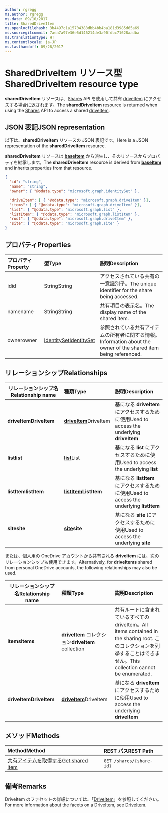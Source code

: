```yaml
---
author: rgregg
ms.author: rgregg
ms.date: 09/10/2017
title: SharedDriveItem
ms.openlocfilehash: 3b4497c1a15704388dbb4bb4ba181d3985d65a69
ms.sourcegitcommit: 7aea7a97e36e6d146214de3a90fdbc71628aadba
ms.translationtype: HT
ms.contentlocale: ja-JP
ms.lasthandoff: 09/28/2017
---
```

# <a name="shareddriveitem-resource-type"></a><span data-ttu-id="f4f87-102">SharedDriveItem リソース型</span><span class="sxs-lookup"><span data-stu-id="f4f87-102">SharedDriveItem resource type</span></span>

<span data-ttu-id="f4f87-103">**sharedDriveItem** リソースは、[Shares](../api/shares_get.md) API を使用して共有 [driveItem](driveitem.md) にアクセスする場合に返されます。</span><span class="sxs-lookup"><span data-stu-id="f4f87-103">The **sharedDriveItem** resource is returned when using the [Shares](../api/shares_get.md) API to access a shared [driveItem](driveitem.md).</span></span>

## <a name="json-representation"></a><span data-ttu-id="f4f87-104">JSON 表記</span><span class="sxs-lookup"><span data-stu-id="f4f87-104">JSON representation</span></span>

<span data-ttu-id="f4f87-105">以下は、**sharedDriveItem** リソースの JSON 表記です。</span><span class="sxs-lookup"><span data-stu-id="f4f87-105">Here is a JSON representation of the **sharedDriveItem** resource.</span></span>

<span data-ttu-id="f4f87-106">**sharedDriveItem** リソースは [**baseItem**](baseitem.md) から派生し、そのリソースからプロパティを継承します。</span><span class="sxs-lookup"><span data-stu-id="f4f87-106">The **sharedDriveItem** resource is derived from [**baseItem**](baseitem.md) and inherits properties from that resource.</span></span>

<!-- {
  "blockType": "resource",
  "optionalProperties": [  ],
  "@odata.type": "microsoft.graph.sharedDriveItem"
}-->

```json
{
  "id": "string",
  "name": "string",
  "owner": { "@odata.type": "microsoft.graph.identitySet" },

  "driveItem": [ { "@odata.type": "microsoft.graph.driveItem" }],
  "items": [ { "@odata.type": "microsoft.graph.driveItem" }],
  "list": { "@odata.type": "microsoft.graph.list" },
  "listItem": { "@odata.type": "microsoft.graph.listItem" },
  "root": { "@odata.type": "microsoft.graph.driveItem" },
  "site": { "@odata.type": "microsoft.graph.site" }
}
```

## <a name="properties"></a><span data-ttu-id="f4f87-107">プロパティ</span><span class="sxs-lookup"><span data-stu-id="f4f87-107">Properties</span></span>

| <span data-ttu-id="f4f87-108">プロパティ</span><span class="sxs-lookup"><span data-stu-id="f4f87-108">Property</span></span> | <span data-ttu-id="f4f87-109">型</span><span class="sxs-lookup"><span data-stu-id="f4f87-109">Type</span></span>                          | <span data-ttu-id="f4f87-110">説明</span><span class="sxs-lookup"><span data-stu-id="f4f87-110">Description</span></span>                                                      |
| :------- | :---------------------------- | :--------------------------------------------------------------- |
| <span data-ttu-id="f4f87-111">id</span><span class="sxs-lookup"><span data-stu-id="f4f87-111">id</span></span>       | <span data-ttu-id="f4f87-112">String</span><span class="sxs-lookup"><span data-stu-id="f4f87-112">String</span></span>                        | <span data-ttu-id="f4f87-113">アクセスされている共有の一意識別子。</span><span class="sxs-lookup"><span data-stu-id="f4f87-113">The unique identifier for the share being accessed.</span></span>              |
| <span data-ttu-id="f4f87-114">name</span><span class="sxs-lookup"><span data-stu-id="f4f87-114">name</span></span>     | <span data-ttu-id="f4f87-115">String</span><span class="sxs-lookup"><span data-stu-id="f4f87-115">String</span></span>                        | <span data-ttu-id="f4f87-116">共有項目の表示名。</span><span class="sxs-lookup"><span data-stu-id="f4f87-116">The display name of the shared item.</span></span>                             |
| <span data-ttu-id="f4f87-117">owner</span><span class="sxs-lookup"><span data-stu-id="f4f87-117">owner</span></span>    | [<span data-ttu-id="f4f87-118">IdentitySet</span><span class="sxs-lookup"><span data-stu-id="f4f87-118">IdentitySet</span></span>](identityset.md) | <span data-ttu-id="f4f87-119">参照されている共有アイテムの所有者に関する情報。</span><span class="sxs-lookup"><span data-stu-id="f4f87-119">Information about the owner of the shared item being referenced.</span></span> |

## <a name="relationships"></a><span data-ttu-id="f4f87-120">リレーションシップ</span><span class="sxs-lookup"><span data-stu-id="f4f87-120">Relationships</span></span>

| <span data-ttu-id="f4f87-121">リレーションシップ名</span><span class="sxs-lookup"><span data-stu-id="f4f87-121">Relationship name</span></span> | <span data-ttu-id="f4f87-122">種類</span><span class="sxs-lookup"><span data-stu-id="f4f87-122">Type</span></span>                | <span data-ttu-id="f4f87-123">説明</span><span class="sxs-lookup"><span data-stu-id="f4f87-123">Description</span></span>
| ------------------|:--------------------|:-----------------------------------
| <span data-ttu-id="f4f87-124">**driveItem**</span><span class="sxs-lookup"><span data-stu-id="f4f87-124">**DriveItem**</span></span>     | <span data-ttu-id="f4f87-125">[**driveItem**][driveItem]</span><span class="sxs-lookup"><span data-stu-id="f4f87-125">DriveItem</span></span>   | <span data-ttu-id="f4f87-126">基になる **driveItem** にアクセスするために使用</span><span class="sxs-lookup"><span data-stu-id="f4f87-126">Used to access the underlying **driveItem**</span></span>
| <span data-ttu-id="f4f87-127">**list**</span><span class="sxs-lookup"><span data-stu-id="f4f87-127">**list**</span></span>          | <span data-ttu-id="f4f87-128">[**list**][list]</span><span class="sxs-lookup"><span data-stu-id="f4f87-128">List</span></span>        | <span data-ttu-id="f4f87-129">基になる **list** にアクセスするために使用</span><span class="sxs-lookup"><span data-stu-id="f4f87-129">Used to access the underlying **list**</span></span>
| <span data-ttu-id="f4f87-130">**listItem**</span><span class="sxs-lookup"><span data-stu-id="f4f87-130">**listItem**</span></span>      | <span data-ttu-id="f4f87-131">[**listItem**][listItem]</span><span class="sxs-lookup"><span data-stu-id="f4f87-131">**ListItem**</span></span>    | <span data-ttu-id="f4f87-132">基になる **listItem** にアクセスするために使用</span><span class="sxs-lookup"><span data-stu-id="f4f87-132">Used to access the underlying **listItem**</span></span>
| <span data-ttu-id="f4f87-133">**site**</span><span class="sxs-lookup"><span data-stu-id="f4f87-133">**site**</span></span>          | <span data-ttu-id="f4f87-134">[**site**][site]</span><span class="sxs-lookup"><span data-stu-id="f4f87-134">**site**</span></span>        | <span data-ttu-id="f4f87-135">基になる **site** にアクセスするために使用</span><span class="sxs-lookup"><span data-stu-id="f4f87-135">Used to access the underlying **site**</span></span>


<span data-ttu-id="f4f87-136">または、個人用の OneDrive アカウントから共有される **driveItem** には、次のリレーションシップも使用できます。</span><span class="sxs-lookup"><span data-stu-id="f4f87-136">Alternatively, for **driveItems** shared from personal OneDrive accounts, the following relationships may also be used.</span></span>

| <span data-ttu-id="f4f87-137">リレーションシップ名</span><span class="sxs-lookup"><span data-stu-id="f4f87-137">Relationship name</span></span> | <span data-ttu-id="f4f87-138">種類</span><span class="sxs-lookup"><span data-stu-id="f4f87-138">Type</span></span>                         | <span data-ttu-id="f4f87-139">説明</span><span class="sxs-lookup"><span data-stu-id="f4f87-139">Description</span></span>
| ------------------|:-----------------------------|:-----------------------------------
| <span data-ttu-id="f4f87-140">**items**</span><span class="sxs-lookup"><span data-stu-id="f4f87-140">**items**</span></span>         | <span data-ttu-id="f4f87-141">[**driveItem**][driveItem] コレクション</span><span class="sxs-lookup"><span data-stu-id="f4f87-141">**driveItem** collection</span></span> | <span data-ttu-id="f4f87-142">共有ルートに含まれているすべての driveItem。</span><span class="sxs-lookup"><span data-stu-id="f4f87-142">All items contained in the sharing root.</span></span> <span data-ttu-id="f4f87-143">このコレクションを列挙することはできません。</span><span class="sxs-lookup"><span data-stu-id="f4f87-143">This collection cannot be enumerated.</span></span>
| <span data-ttu-id="f4f87-144">**driveItem**</span><span class="sxs-lookup"><span data-stu-id="f4f87-144">**DriveItem**</span></span>     | <span data-ttu-id="f4f87-145">[**driveItem**][driveItem]</span><span class="sxs-lookup"><span data-stu-id="f4f87-145">DriveItem</span></span>            | <span data-ttu-id="f4f87-146">基になる **driveItem** にアクセスするために使用</span><span class="sxs-lookup"><span data-stu-id="f4f87-146">Used to access the underlying **driveItem**</span></span>

[driveItem]: driveItem.md
[list]: list.md
[listItem]: listItem.md
[site]: site.md

## <a name="methods"></a><span data-ttu-id="f4f87-147">メソッド</span><span class="sxs-lookup"><span data-stu-id="f4f87-147">Methods</span></span>

| <span data-ttu-id="f4f87-148">Method</span><span class="sxs-lookup"><span data-stu-id="f4f87-148">Method</span></span>                                  | <span data-ttu-id="f4f87-149">REST パス</span><span class="sxs-lookup"><span data-stu-id="f4f87-149">REST Path</span></span>                |
| :-------------------------------------- | :----------------------- |
| [<span data-ttu-id="f4f87-150">共有アイテムを取得する</span><span class="sxs-lookup"><span data-stu-id="f4f87-150">Get shared item</span></span>](../api/shares_get.md) | `GET /shares/{share-id}` |

## <a name="remarks"></a><span data-ttu-id="f4f87-151">備考</span><span class="sxs-lookup"><span data-stu-id="f4f87-151">Remarks</span></span>

<span data-ttu-id="f4f87-152">DriveItem のファセットの詳細については、「[DriveItem](driveitem.md)」を参照してください。</span><span class="sxs-lookup"><span data-stu-id="f4f87-152">For more information about the facets on a DriveItem, see [DriveItem](driveitem.md).</span></span>

<!-- {
  "type": "#page.annotation",
  "description": "Share resource returns information about a shared item or collection of items.",
  "keywords": "share,shared,sharing root,shared files, shared items",
  "section": "documentation",
  "tocPath": "Resources/Share"
} -->
